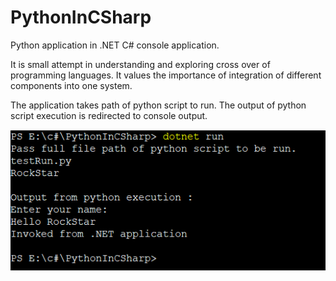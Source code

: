 # PythonInCSharp
Python application in .NET C# console application.

It is small attempt in understanding and exploring cross over of programming languages.
It values the importance of integration of different components into one system.

The application takes path of python script to run.
The output of python script execution is redirected to console output.

![Alt text](Output.png)